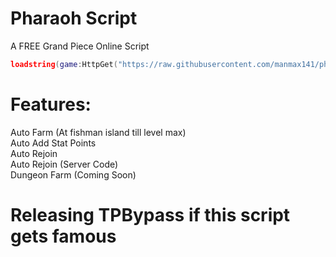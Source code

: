 # Pharaoh Script
A FREE Grand Piece Online Script

```lua
loadstring(game:HttpGet("https://raw.githubusercontent.com/manmax141/pharaoh/main/main", true))()
```

# Features:
Auto Farm (At fishman island till level max)<br />
Auto Add Stat Points<br />
Auto Rejoin<br />
Auto Rejoin (Server Code)<br />
Dungeon Farm (Coming Soon)<br />

# Releasing TPBypass if this script gets famous
